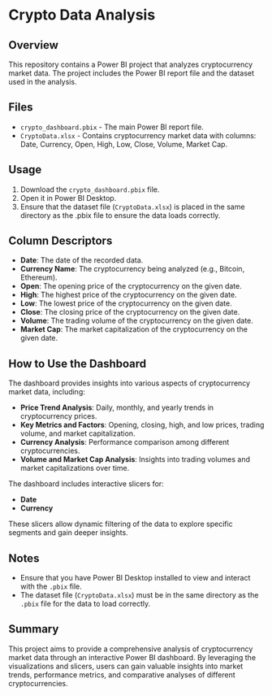 # Crypto Data Analysis

## Overview
This repository contains a Power BI project that analyzes cryptocurrency market data. The project includes the Power BI report file and the dataset used in the analysis.

## Files
- `crypto_dashboard.pbix` - The main Power BI report file.
- `CryptoData.xlsx` - Contains cryptocurrency market data with columns: Date, Currency, Open, High, Low, Close, Volume, Market Cap.

## Usage
1. Download the `crypto_dashboard.pbix` file.
2. Open it in Power BI Desktop.
3. Ensure that the dataset file (`CryptoData.xlsx`) is placed in the same directory as the .pbix file to ensure the data loads correctly.

## Column Descriptors
- **Date**: The date of the recorded data.
- **Currency Name**: The cryptocurrency being analyzed (e.g., Bitcoin, Ethereum).
- **Open**: The opening price of the cryptocurrency on the given date.
- **High**: The highest price of the cryptocurrency on the given date.
- **Low**: The lowest price of the cryptocurrency on the given date.
- **Close**: The closing price of the cryptocurrency on the given date.
- **Volume**: The trading volume of the cryptocurrency on the given date.
- **Market Cap**: The market capitalization of the cryptocurrency on the given date.

## How to Use the Dashboard
The dashboard provides insights into various aspects of cryptocurrency market data, including:

- **Price Trend Analysis**: Daily, monthly, and yearly trends in cryptocurrency prices.
- **Key Metrics and Factors**: Opening, closing, high, and low prices, trading volume, and market capitalization.
- **Currency Analysis**: Performance comparison among different cryptocurrencies.
- **Volume and Market Cap Analysis**: Insights into trading volumes and market capitalizations over time.

The dashboard includes interactive slicers for:
- **Date**
- **Currency**

These slicers allow dynamic filtering of the data to explore specific segments and gain deeper insights.

## Notes
- Ensure that you have Power BI Desktop installed to view and interact with the `.pbix` file.
- The dataset file (`CryptoData.xlsx`) must be in the same directory as the `.pbix` file for the data to load correctly.

## Summary
This project aims to provide a comprehensive analysis of cryptocurrency market data through an interactive Power BI dashboard. By leveraging the visualizations and slicers, users can gain valuable insights into market trends, performance metrics, and comparative analyses of different cryptocurrencies.
